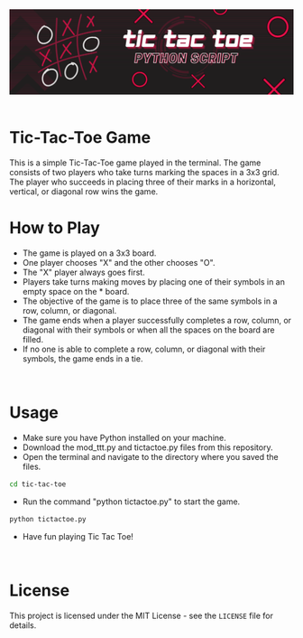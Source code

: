 <div algin='center'>
    <img src="src/images/tic_tac_toe.png" alt="tic_tac_toe">
</div>
<br>

# Tic-Tac-Toe Game
This is a simple Tic-Tac-Toe game played in the terminal. The game consists of two players who take turns marking the spaces in a 3x3 grid. The player who succeeds in placing three of their marks in a horizontal, vertical, or diagonal row wins the game.
<br>

# How to Play
* The game is played on a 3x3 board.
* One player chooses "X" and the other chooses "O".
* The "X" player always goes first.
* Players take turns making moves by placing one of their symbols in an empty space on the * board.
* The objective of the game is to place three of the same symbols in a row, column, or diagonal.
* The game ends when a player successfully completes a row, column, or diagonal with their symbols or when all the spaces on the board are filled.
* If no one is able to complete a row, column, or diagonal with their symbols, the game ends in a tie.
<br>

# Usage
* Make sure you have Python installed on your machine.
* Download the mod_ttt.py and tictactoe.py files from this repository.
* Open the terminal and navigate to the directory where you saved the files. 
```bash
cd tic-tac-toe
```
* Run the command "python tictactoe.py" to start the game.
```bash
python tictactoe.py
```
* Have fun playing Tic Tac Toe!
<br>

# License
This project is licensed under the MIT License - see the `LICENSE` file for details.